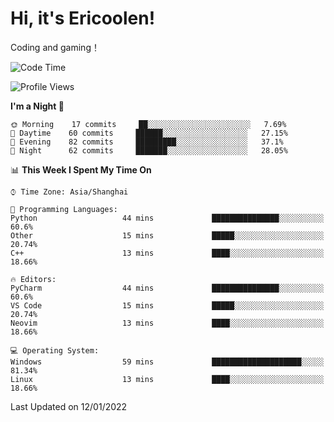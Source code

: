 # Hi, it's Ericoolen!
Coding and gaming！

<!--START_SECTION:waka-->
![Code Time](http://img.shields.io/badge/Code%20Time-150%20hrs%2019%20mins-blue)

![Profile Views](http://img.shields.io/badge/Profile%20Views-0-blue)

**I'm a Night 🦉** 

```text
🌞 Morning    17 commits     ██░░░░░░░░░░░░░░░░░░░░░░░   7.69% 
🌆 Daytime    60 commits     ██████░░░░░░░░░░░░░░░░░░░   27.15% 
🌃 Evening    82 commits     █████████░░░░░░░░░░░░░░░░   37.1% 
🌙 Night      62 commits     ███████░░░░░░░░░░░░░░░░░░   28.05%

```


📊 **This Week I Spent My Time On** 

```text
⌚︎ Time Zone: Asia/Shanghai

💬 Programming Languages: 
Python                   44 mins             ███████████████░░░░░░░░░░   60.6% 
Other                    15 mins             █████░░░░░░░░░░░░░░░░░░░░   20.74% 
C++                      13 mins             ████░░░░░░░░░░░░░░░░░░░░░   18.66%

🔥 Editors: 
PyCharm                  44 mins             ███████████████░░░░░░░░░░   60.6% 
VS Code                  15 mins             █████░░░░░░░░░░░░░░░░░░░░   20.74% 
Neovim                   13 mins             ████░░░░░░░░░░░░░░░░░░░░░   18.66%

💻 Operating System: 
Windows                  59 mins             ████████████████████░░░░░   81.34% 
Linux                    13 mins             ████░░░░░░░░░░░░░░░░░░░░░   18.66%

```


 Last Updated on 12/01/2022
<!--END_SECTION:waka-->

